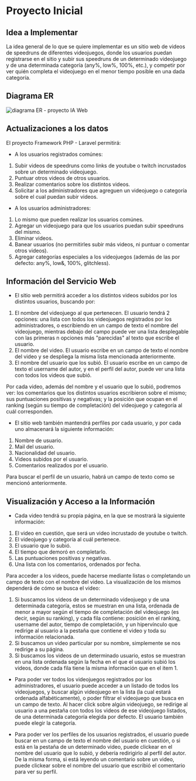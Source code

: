 # Proyecto Inicial

## Idea a Implementar

La idea general de lo que se quiere implementar es un sitio web de videos de speedruns de diferentes videojuegos, donde los usuarios puedan registrarse en el sitio y subir sus speedruns de un determinado videojuego y de una determinada categoría (any%, low%, 100%, etc.), y competir por ver quién completa el videojuego en el menor tiempo posible en una dada categoría.

## Diagrama ER

![diagrama ER - proyecto IA Web](https://user-images.githubusercontent.com/42450883/161850154-8690e92e-923d-467a-85c0-1085ecde8742.jpg)

## Actualizaciones a los datos

El proyecto Framework PHP - Laravel permitirá:

- A los usuarios registrados comúnes:

1. Subir videos de speedruns como links de youtube o twitch incrustados sobre un determinado videojuego.
2. Puntuar otros videos de otros usuarios.
3. Realizar comentarios sobre los distintos videos.
4. Solicitar a los administradores que agreguen un videojuego o categoría sobre el cual puedan subir videos.

- A los usuarios administradores:

1. Lo mismo que pueden realizar los usuarios comúnes.
2. Agregar un videojuego para que los usuarios puedan subir speedruns del mismo.
3. Eliminar videos.
4. Banear usuarios (no permitirles subir más videos, ni puntuar o comentar otros videos).
5. Agregar categorías especiales a los videojuegos (además de las por defecto: any%, low&, 100%, glitchless).

## Información del Servicio Web

- El sitio web permitirá acceder a los distintos videos subidos por los distintos usuarios, buscando por:

1. El nombre del videojuego al que pertenecen. El usuario tendrá 2 opciones: una lista con todos los videojuegos registrados por los administradores, o escribiendo en un campo de texto el nombre del videojuego, mientras debajo del campo puede ver una lista desplegable con las primeras n opciones más "parecidas" al texto que escribe el usuario.
2. El nombre del video. El usuario escribe en un campo de texto el nombre del video y se despliega la misma lista mencionada anteriormente.
3. El nombre del usuario que los subió. El usuario escribe en un campo de texto el username del autor, y en el perfil del autor, puede ver una lista con todos los videos que subió.

Por cada video, además del nombre y el usuario que lo subió, podremos ver: los comentarios que los distintos usuarios escribieron sobre el mismo; sus puntuaciones positivas y negativas; y la posición que ocupan en el ranking (según su tiempo de completación) del videojuego y categoría al cuál corresponden.

- El sitio web también mantendrá perfiles por cada usuario, y por cada uno almacenará la siguiente información:

1. Nombre de usuario.
2. Mail del usuario.
3. Nacionalidad del usuario.
4. Videos subidos por el usuario.
5. Comentarios realizados por el usuario.

Para buscar el perfil de un usuario, habrá un campo de texto como se mencionó anteriormente.

## Visualización y Acceso a la Información

- Cada video tendrá su propia página, en la que se mostrará la siguiente información:

1. El video en cuestión, que será un video incrustado de youtube o twitch.
2. El videojuego y categoría al cuál pertenece.
3. El usuario que lo subió.
4. El tiempo que demoró en completarlo.
5. Las puntuaciones positivas y negativas.
6. Una lista con los comentarios, ordenados por fecha.

Para acceder a los videos, puede hacerse mediante listas o completando un campo de texto con el nombre del video. La visualización de los mismos dependerá de cómo se busca el video:

1. Si buscamos los videos de un determinado videojuego y de una determinada categoría, estos se muestran en una lista, ordenada de menor a mayor según el tiempo de completación del videojuego (es decir, según su ranking), y cada fila contiene: posición en el ranking, username del autor, tiempo de completación, y un hipervínculo que redirige al usuario a la pestaña que contiene el video y toda su información relacionada.
2. Si buscamos un video particular por su nombre, simplemente se nos redirige a su página.
3. Si buscamos los videos de un determinado usuario, estos se muestran en una lista ordenada según la fecha en el que el usuario subió los videos, donde cada fila tiene la misma información que en el item 1.

- Para poder ver todos los videojuegos registrados por los administradores, el usuario puede acceder a un listado de todos los videojuegos, y buscar algún videojuego en la lista (la cual estará ordenada alfabéticamente), o poder filtrar el videojuego que busca en un campo de texto. Al hacer click sobre algún videojuego, se redirige al usuario a una pestaña con todos los videos de ese videojuego listados, de una determinada categoría elegida por defecto. El usuario también puede elegir la categoría.

- Para poder ver los perfiles de los usuarios registrados, el usuario puede buscar en un campo de texto el nombre del usuario en cuestión, o si está en la pestaña de un determinado video, puede clickear en el nombre del usuario que lo subió, y debería redirigirlo al perfil del autor. De la misma forma, si está leyendo un comentario sobre un video, puede clickear sobre el nombre del usuario que escribió el comentario para ver su perfil.
